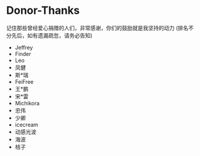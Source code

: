 # Donor-Thanks
记住那些曾经爱心捐赠的人们，非常感谢，你们的鼓励就是我坚持的动力 (排名不分先后，如有遗漏疏忽，请务必告知) 
* Jeffrey
* Finder
* Leo
* 凤健
* 斯*瑞
* FeiFree
* 王*鹏
* 宋*雷
* Michikora
* 忠伟
* 少卿
* icecream
* 动感光波
* 海波
* 桔子
